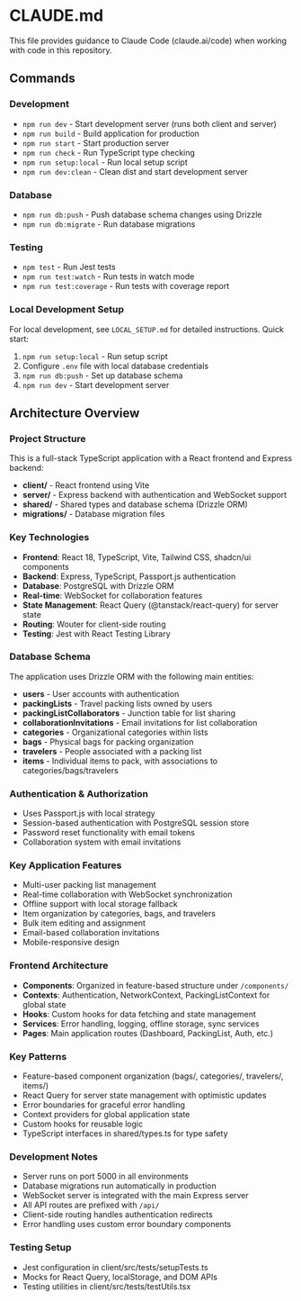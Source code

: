 # CLAUDE.md

This file provides guidance to Claude Code (claude.ai/code) when working with code in this repository.

## Commands

### Development
- `npm run dev` - Start development server (runs both client and server)
- `npm run build` - Build application for production
- `npm run start` - Start production server
- `npm run check` - Run TypeScript type checking
- `npm run setup:local` - Run local setup script
- `npm run dev:clean` - Clean dist and start development server

### Database
- `npm run db:push` - Push database schema changes using Drizzle
- `npm run db:migrate` - Run database migrations

### Testing
- `npm test` - Run Jest tests
- `npm run test:watch` - Run tests in watch mode
- `npm run test:coverage` - Run tests with coverage report

### Local Development Setup
For local development, see `LOCAL_SETUP.md` for detailed instructions. Quick start:
1. `npm run setup:local` - Run setup script
2. Configure `.env` file with local database credentials
3. `npm run db:push` - Set up database schema
4. `npm run dev` - Start development server

## Architecture Overview

### Project Structure
This is a full-stack TypeScript application with a React frontend and Express backend:

- **client/** - React frontend using Vite
- **server/** - Express backend with authentication and WebSocket support
- **shared/** - Shared types and database schema (Drizzle ORM)
- **migrations/** - Database migration files

### Key Technologies
- **Frontend**: React 18, TypeScript, Vite, Tailwind CSS, shadcn/ui components
- **Backend**: Express, TypeScript, Passport.js authentication
- **Database**: PostgreSQL with Drizzle ORM
- **Real-time**: WebSocket for collaboration features
- **State Management**: React Query (@tanstack/react-query) for server state
- **Routing**: Wouter for client-side routing
- **Testing**: Jest with React Testing Library

### Database Schema
The application uses Drizzle ORM with the following main entities:
- **users** - User accounts with authentication
- **packingLists** - Travel packing lists owned by users
- **packingListCollaborators** - Junction table for list sharing
- **collaborationInvitations** - Email invitations for list collaboration
- **categories** - Organizational categories within lists
- **bags** - Physical bags for packing organization
- **travelers** - People associated with a packing list
- **items** - Individual items to pack, with associations to categories/bags/travelers

### Authentication & Authorization
- Uses Passport.js with local strategy
- Session-based authentication with PostgreSQL session store
- Password reset functionality with email tokens
- Collaboration system with email invitations

### Key Application Features
- Multi-user packing list management
- Real-time collaboration with WebSocket synchronization
- Offline support with local storage fallback
- Item organization by categories, bags, and travelers
- Bulk item editing and assignment
- Email-based collaboration invitations
- Mobile-responsive design

### Frontend Architecture
- **Components**: Organized in feature-based structure under `/components/`
- **Contexts**: Authentication, NetworkContext, PackingListContext for global state
- **Hooks**: Custom hooks for data fetching and state management
- **Services**: Error handling, logging, offline storage, sync services
- **Pages**: Main application routes (Dashboard, PackingList, Auth, etc.)

### Key Patterns
- Feature-based component organization (bags/, categories/, travelers/, items/)
- React Query for server state management with optimistic updates
- Error boundaries for graceful error handling
- Context providers for global application state
- Custom hooks for reusable logic
- TypeScript interfaces in shared/types.ts for type safety

### Development Notes
- Server runs on port 5000 in all environments
- Database migrations run automatically in production
- WebSocket server is integrated with the main Express server
- All API routes are prefixed with `/api/`
- Client-side routing handles authentication redirects
- Error handling uses custom error boundary components

### Testing Setup
- Jest configuration in client/src/tests/setupTests.ts
- Mocks for React Query, localStorage, and DOM APIs
- Testing utilities in client/src/tests/testUtils.tsx